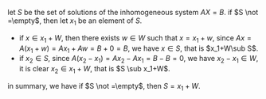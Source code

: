 let $S$ be the set of solutions of the inhomogeneous system $AX=B$. if $S \not =\empty$, then let $x_1$ be an element of $S$.
- if $x \in x_1+W$, then there exists $w \in W$ such that $x=x_1+w$, since $Ax=A(x_1+w)=Ax_1+Aw=B+0=B$, we have $x \in S$, that is $x_1+W\sub S$.
- if $x_2 \in S$, since $A(x_2-x_1)=Ax_2-Ax_1=B-B=0$, we have $x_2-x_1\in W$, it is clear $x_2\in x_1+W$, that is $S \sub x_1+W$.  

in summary, we have if $S \not =\empty$, then $S=x_1+W$.